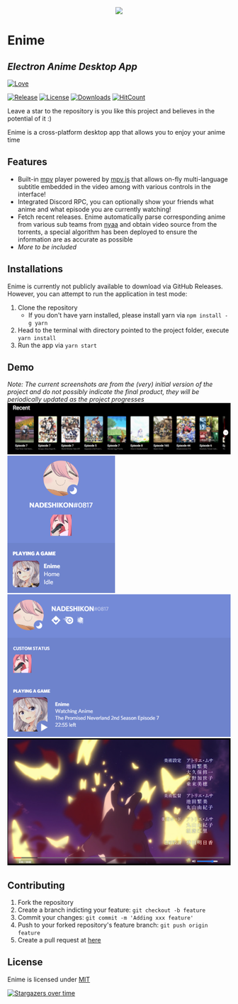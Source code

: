 <p align="center">
  <img src="https://github.com/Enime-Project/enime/blob/master/icon/icon.png?raw=true" />
</p>

# Enime

## _Electron Anime Desktop App_

[![Love](http://ForTheBadge.com/images/badges/built-with-love.svg)](https://github.com/Enime-Project/)

[![Release](https://img.shields.io/github/release/Enime-Project/enime.svg?style=flat-square)](https://github.com/Enime-Project/enime/releases/)
[![License](https://img.shields.io/github/license/Enime-Project/enime.svg?style=flat-square)](https://github.com/Enime-Project/enime/blob/master/LICENSE)
[![Downloads](https://img.shields.io/github/downloads/Enime-Project/enime/total?style=flat-square)](https://github.com/Enime-Project/enime/releases/latest)
[![HitCount](http://hits.dwyl.io/Enime-Project/enime.svg)](http://hits.dwyl.io/Enime-Project/enime)

Leave a star to the repository is you like this project and believes in the potential of it :)

Enime is a cross-platform desktop app that allows you to enjoy your anime time

## Features

- Built-in [mpv](https://github.com/mpv-player/mpv) player powered by [mpv.js](https://github.com/Kagami/mpv.js) that allows on-fly multi-language subtitle embedded in the video among with various controls in the interface!
- Integrated Discord RPC, you can optionally show your friends what anime and what episode you are currently watching!
- Fetch recent releases. Enime automatically parse corresponding anime from various sub teams from [nyaa](https://nyaa.si) and obtain video source from the torrents, a special algorithm has been deployed to ensure the information are as accurate as possible
- _More to be included_

## Installations

Enime is currently not publicly available to download via GitHub Releases. However, you can attempt to run the application in test mode:

1. Clone the repository
   - If you don't have yarn installed, please install yarn via `npm install -g yarn`
2. Head to the terminal with directory pointed to the project folder, execute `yarn install`
3. Run the app via `yarn start`

## Demo

_Note: The current screenshots are from the (very) initial version of the project and do not possibly indicate the final product, they will be periodically updated as the project progresses_
![](images/screenshots/screenshot-1.png)
![](images/screenshots/screenshot-2.png)
![](images/screenshots/screenshot-3.png)
![](images/screenshots/screenshot-4.png)

## Contributing

1. Fork the repository
2. Create a branch indicting your feature: `git checkout -b feature`
3. Commit your changes: `git commit -m 'Adding xxx feature'`
4. Push to your forked repository's feature branch: `git push origin feature`
5. Create a pull request at [here](https://github.com/Enime-Project/enime/pulls)

## License

Enime is licensed under [MIT](https://github.com/Enime-Project/enime/master/LICENSE)

[![Stargazers over time](https://starchart.cc/Enime-Project/enime.svg)](https://starchart.cc/Enime-Project/enime)
